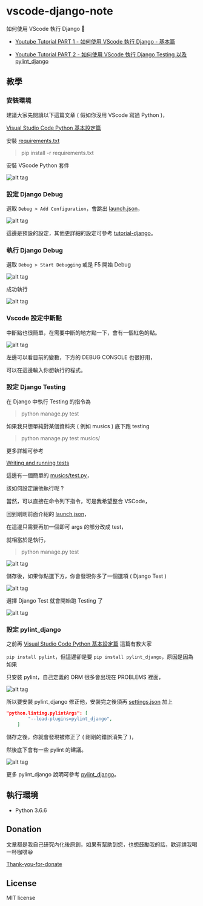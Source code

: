 # vscode-django-note

 如何使用 VScode 執行 Django 📝

* [Youtube Tutorial PART 1 - 如何使用 VScode 執行 Django - 基本篇](https://youtu.be/uhxl_YFc-wc)

* [Youtube Tutorial PART 2 - 如何使用 VScode 執行 Django Testing 以及 pylint_django](https://youtu.be/t-3FqO96hbQ)

## 教學

### 安裝環境

建議大家先閱讀以下這篇文章 ( 假如你沒用 VScode 寫過 Python )，

[Visual Studio Code Python 基本設定篇](https://youtu.be/tS4beaq9ies)

安裝 [requirements.txt](requirements.txt)

> pip install -r requirements.txt

安裝 VScode Python 套件

![alt tag](https://i.imgur.com/5lZFm5f.png)

### 設定 Django Debug

選取 `Debug > Add Configuration`，會跳出 [launch.json](https://github.com/twtrubiks/vscode_django_note/blob/master/.vscode/launch.json)，

![alt tag](https://i.imgur.com/42G2mFL.png)

這邊是預設的設定，其他更詳細的設定可參考 [tutorial-django](https://code.visualstudio.com/docs/python/tutorial-django)。

### 執行 Django Debug

選取 `Debug > Start Debugging` 或是 F5 開始 Debug

![alt tag](https://i.imgur.com/o75KTkt.png)

成功執行

![alt tag](https://i.imgur.com/zdkvmfS.png)

### Vscode 設定中斷點

中斷點也很簡單，在需要中斷的地方點一下，會有一個紅色的點。

![alt tag](https://i.imgur.com/1QDe6bM.png)

左邊可以看目前的變數，下方的 DEBUG CONSOLE 也很好用，

可以在這邊輸入你想執行的程式。

### 設定 Django Testing

在 Django 中執行 Testing 的指令為

> python manage.py test

如果我只想單純對某個資料夾 ( 例如 musics ) 底下跑 testing

> python manage.py test musics/

更多詳細可參考

[Writing and running tests](https://docs.djangoproject.com/en/2.2/topics/testing/overview/)

這邊有一個簡單的 [musics/test.py](https://github.com/twtrubiks/vscode_django_note/blob/master/musics/tests.py)，

該如何設定讓他執行呢 ?

當然，可以直接在命令列下指令，可是我希望整合 VSCode，

回到剛剛前面介紹的 [launch.json](https://github.com/twtrubiks/vscode_django_note/blob/master/.vscode/launch.json)，

在這邊只需要再加一個即可 args 的部分改成 test，

就相當於是執行，

> python manage.py test

![alt tag](https://i.imgur.com/MCbvVJ9.png)

儲存後，如果你點選下方，你會發現你多了一個選項 ( Django Test )

![alt tag](https://i.imgur.com/1mXqm4b.png)

選擇 Django Test 就會開始跑 Testing 了

![alt tag](https://i.imgur.com/msP7Uzm.png)

### 設定 pylint_django

之前再 [Visual Studio Code Python 基本設定篇](https://youtu.be/tS4beaq9ies) 這篇有教大家

`pip install pylint`，但這邊卻是要 `pip install pylint_django`，原因是因為如果

只安裝 pylint，自己定義的 ORM 很多會出現在 PROBLEMS 裡面，

![alt tag](https://i.imgur.com/9Sp7g4Z.png)

所以要安裝 pylint_django 修正他，安裝完之後須再 [settings.json](https://github.com/twtrubiks/vscode_django_note/blob/master/.vscode/settings.json) 加上

```json
"python.linting.pylintArgs": [
        "--load-plugins=pylint_django",
    ]
```

儲存之後，你就會發現被修正了 ( 剛剛的錯誤消失了 )，

然後底下會有一些 pylint 的建議。

![alt tag](https://i.imgur.com/uHaLSBH.png)

更多 pylint_django 說明可參考 [pylint_django](https://github.com/PyCQA/pylint-django)。

## 執行環境

* Python 3.6.6

## Donation

文章都是我自己研究內化後原創，如果有幫助到您，也想鼓勵我的話，歡迎請我喝一杯咖啡:laughing:

[Thank-you-for-donate](https://github.com/twtrubiks/Thank-you-for-donate)

## License

MIT license
